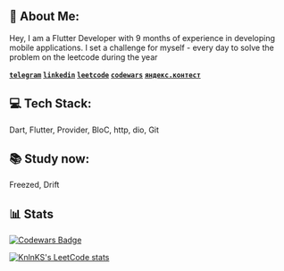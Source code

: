 <!---
brntsv/brntsv is a ✨ special ✨ repository because its `README.md` (this file) appears on your GitHub profile.
You can click the Preview link to take a look at your changes.
--->
## 👋 About Me:
Hey, I am a Flutter Developer with 9 months of experience in developing mobile applications. I set a challenge for myself - every day to solve the problem on the leetcode during the year

**[`telegram`](https://t.me/nbrntsv) [`linkedin`](https://www.linkedin.com/in/brntsv/) [`leetcode`](https://leetcode.com/brntsv/) [`codewars`](https://www.codewars.com/users/brntsv) [`яндекс.контест`](https://github.com/brntsv/yandex_contest_dart)**

## 💻 Tech Stack:
Dart, Flutter, Provider, BloC, http, dio, Git


## 📚 Study now:
Freezed, Drift


## 📊 Stats
[![Codewars Badge](https://www.codewars.com/users/brntsv/badges/large)](https://www.codewars.com/users/brntsv)

[![KnlnKS's LeetCode stats](https://leetcode-stats-six.vercel.app/api?username=brntsv)](https://github.com/brntsv/github-readme)




<!-- | [![KnlnKS's LeetCode stats](https://leetcode-stats-six.vercel.app/api?username=brntsv)](https://github.com/brntsv/github-readme)         | [![GitHub Streak](https://github-readme-streak-stats.herokuapp.com?user=brntsv&theme=icegray&hide_border=true&date_format=M%20j%5B%2C%20Y%5D)](https://git.io/streak-stats)        | 
| ------------ | ------------- | -->






